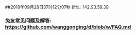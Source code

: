 ##2018年09月28日07时12分07秒 新址: 142.93.59.39
### 兔友常见问题及解答: https://github.com/wanggonging/d/blob/w/FAQ.md
